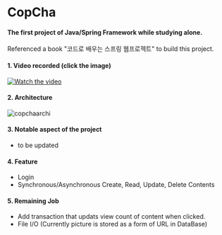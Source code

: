 # CopCha

#### The first project of Java/Spring Framework while studying alone.

Referenced a book "코드로 배우는 스프링 웹프로젝트" to build this project.

#### 1. Video recorded (click the image)

[![Watch the video](https://i.ytimg.com/vi/SzyltXUsS8I/0.jpg)](http://youtu.be/SzyltXUsS8I)

#### 2. Architecture

![copchaarchi](https://user-images.githubusercontent.com/25237134/43885176-17b552d0-9bf3-11e8-892e-938252bc5415.PNG)

#### 3. Notable aspect of the project

- to be updated

#### 4. Feature 

- Login
- Synchronous/Asynchronous Create, Read, Update, Delete Contents

#### 5. Remaining Job

- Add transaction that updats view count of content when clicked.
- File I/O (Currently picture is stored as a form of URL in DataBase)
